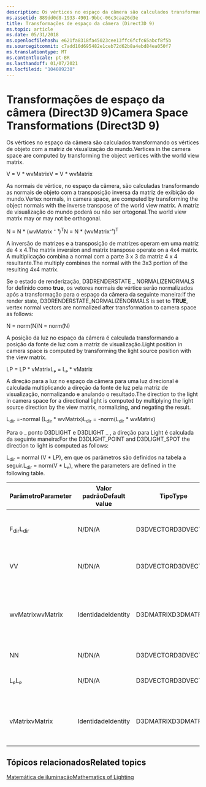 ```yaml
---
description: Os vértices no espaço da câmera são calculados transformando os vértices de objeto com a matriz de visualização do mundo.
ms.assetid: 889dd0d8-1933-4901-9bbc-06c3caa26d3e
title: Transformações de espaço da câmera (Direct3D 9)
ms.topic: article
ms.date: 05/31/2018
ms.openlocfilehash: e621fa8318fa45023cee13ffc6fcfc65abcf8f5b
ms.sourcegitcommit: c7add10d695482e1ceb72d62b8a4ebd84ea050f7
ms.translationtype: MT
ms.contentlocale: pt-BR
ms.lasthandoff: 01/07/2021
ms.locfileid: "104089238"
---
```

# <a name="camera-space-transformations-direct3d-9"></a><span data-ttu-id="3aaae-103">Transformações de espaço da câmera (Direct3D 9)</span><span class="sxs-lookup"><span data-stu-id="3aaae-103">Camera Space Transformations (Direct3D 9)</span></span>

<span data-ttu-id="3aaae-104">Os vértices no espaço da câmera são calculados transformando os vértices de objeto com a matriz de visualização do mundo.</span><span class="sxs-lookup"><span data-stu-id="3aaae-104">Vertices in the camera space are computed by transforming the object vertices with the world view matrix.</span></span>

<span data-ttu-id="3aaae-105">V = V \* wvMatrix</span><span class="sxs-lookup"><span data-stu-id="3aaae-105">V = V \* wvMatrix</span></span>

<span data-ttu-id="3aaae-106">As normais de vértice, no espaço da câmera, são calculadas transformando as normais de objeto com a transposição inversa da matriz de exibição do mundo.</span><span class="sxs-lookup"><span data-stu-id="3aaae-106">Vertex normals, in camera space, are computed by transforming the object normals with the inverse transpose of the world view matrix.</span></span> <span data-ttu-id="3aaae-107">A matriz de visualização do mundo poderá ou não ser ortogonal.</span><span class="sxs-lookup"><span data-stu-id="3aaae-107">The world view matrix may or may not be orthogonal.</span></span>

<span data-ttu-id="3aaae-108">N = N \* (wvMatrix ⁻ ¹)<sup>T</sup></span><span class="sxs-lookup"><span data-stu-id="3aaae-108">N = N \* (wvMatrix⁻¹)<sup>T</sup></span></span>

<span data-ttu-id="3aaae-109">A inversão de matrizes e a transposição de matrizes operam em uma matriz de 4 x 4.</span><span class="sxs-lookup"><span data-stu-id="3aaae-109">The matrix inversion and matrix transpose operate on a 4x4 matrix.</span></span> <span data-ttu-id="3aaae-110">A multiplicação combina a normal com a parte 3 x 3 da matriz 4 x 4 resultante.</span><span class="sxs-lookup"><span data-stu-id="3aaae-110">The multiply combines the normal with the 3x3 portion of the resulting 4x4 matrix.</span></span>

<span data-ttu-id="3aaae-111">Se o estado de renderização, D3DRENDERSTATE \_ NORMALIZENORMALS for definido como **true**, os vetores normais de vértice serão normalizados após a transformação para o espaço da câmera da seguinte maneira:</span><span class="sxs-lookup"><span data-stu-id="3aaae-111">If the render state, D3DRENDERSTATE\_NORMALIZENORMALS is set to **TRUE**, vertex normal vectors are normalized after transformation to camera space as follows:</span></span>

<span data-ttu-id="3aaae-112">N = norm(N)</span><span class="sxs-lookup"><span data-stu-id="3aaae-112">N = norm(N)</span></span>

<span data-ttu-id="3aaae-113">A posição da luz no espaço da câmera é calculada transformando a posição da fonte de luz com a matriz de visualização.</span><span class="sxs-lookup"><span data-stu-id="3aaae-113">Light position in camera space is computed by transforming the light source position with the view matrix.</span></span>

<span data-ttu-id="3aaae-114">LP = LP \* vMatrix</span><span class="sxs-lookup"><span data-stu-id="3aaae-114">Lₚ = Lₚ \* vMatrix</span></span>

<span data-ttu-id="3aaae-115">A direção para a luz no espaço da câmera para uma luz direcional é calculada multiplicando a direção da fonte de luz pela matriz de visualização, normalizando e anulando o resultado.</span><span class="sxs-lookup"><span data-stu-id="3aaae-115">The direction to the light in camera space for a directional light is computed by multiplying the light source direction by the view matrix, normalizing, and negating the result.</span></span>

<span data-ttu-id="3aaae-116">L<sub>dir</sub> =-normal (L<sub>dir</sub> \* wvMatrix)</span><span class="sxs-lookup"><span data-stu-id="3aaae-116">L<sub>dir</sub> = -norm(L<sub>dir</sub> \* wvMatrix)</span></span>

<span data-ttu-id="3aaae-117">Para o \_ ponto D3DLIGHT e D3DLIGHT \_ , a direção para Light é calculada da seguinte maneira:</span><span class="sxs-lookup"><span data-stu-id="3aaae-117">For the D3DLIGHT\_POINT and D3DLIGHT\_SPOT the direction to light is computed as follows:</span></span>

<span data-ttu-id="3aaae-118">L<sub>dir</sub> = normal (V \* LP), em que os parâmetros são definidos na tabela a seguir.</span><span class="sxs-lookup"><span data-stu-id="3aaae-118">L<sub>dir</sub> = norm(V \* Lₚ), where the parameters are defined in the following table.</span></span>



| <span data-ttu-id="3aaae-119">Parâmetro</span><span class="sxs-lookup"><span data-stu-id="3aaae-119">Parameter</span></span>       | <span data-ttu-id="3aaae-120">Valor padrão</span><span class="sxs-lookup"><span data-stu-id="3aaae-120">Default value</span></span> | <span data-ttu-id="3aaae-121">Tipo</span><span class="sxs-lookup"><span data-stu-id="3aaae-121">Type</span></span>      | <span data-ttu-id="3aaae-122">Descrição</span><span class="sxs-lookup"><span data-stu-id="3aaae-122">Description</span></span>                                               |
|-----------------|---------------|-----------|-----------------------------------------------------------|
| <span data-ttu-id="3aaae-123">F<sub>dir</sub></span><span class="sxs-lookup"><span data-stu-id="3aaae-123">L<sub>dir</sub></span></span> | <span data-ttu-id="3aaae-124">N/D</span><span class="sxs-lookup"><span data-stu-id="3aaae-124">N/A</span></span>           | <span data-ttu-id="3aaae-125">D3DVECTOR</span><span class="sxs-lookup"><span data-stu-id="3aaae-125">D3DVECTOR</span></span> | <span data-ttu-id="3aaae-126">Vetor de direção do vértice de objeto à luz</span><span class="sxs-lookup"><span data-stu-id="3aaae-126">Direction vector from object vertex to the light</span></span>          |
| <span data-ttu-id="3aaae-127">V</span><span class="sxs-lookup"><span data-stu-id="3aaae-127">V</span></span>               | <span data-ttu-id="3aaae-128">N/D</span><span class="sxs-lookup"><span data-stu-id="3aaae-128">N/A</span></span>           | <span data-ttu-id="3aaae-129">D3DVECTOR</span><span class="sxs-lookup"><span data-stu-id="3aaae-129">D3DVECTOR</span></span> | <span data-ttu-id="3aaae-130">Posição do vértice no espaço da câmera</span><span class="sxs-lookup"><span data-stu-id="3aaae-130">Vertex position in camera space</span></span>                           |
| <span data-ttu-id="3aaae-131">wvMatrix</span><span class="sxs-lookup"><span data-stu-id="3aaae-131">wvMatrix</span></span>        | <span data-ttu-id="3aaae-132">Identidade</span><span class="sxs-lookup"><span data-stu-id="3aaae-132">Identity</span></span>      | <span data-ttu-id="3aaae-133">D3DMATRIX</span><span class="sxs-lookup"><span data-stu-id="3aaae-133">D3DMATRIX</span></span> | <span data-ttu-id="3aaae-134">Matriz composta contendo as transformções de modo de exibição e mundo</span><span class="sxs-lookup"><span data-stu-id="3aaae-134">Composite matrix containing the world and view transforms</span></span> |
| <span data-ttu-id="3aaae-135">N</span><span class="sxs-lookup"><span data-stu-id="3aaae-135">N</span></span>               | <span data-ttu-id="3aaae-136">N/D</span><span class="sxs-lookup"><span data-stu-id="3aaae-136">N/A</span></span>           | <span data-ttu-id="3aaae-137">D3DVECTOR</span><span class="sxs-lookup"><span data-stu-id="3aaae-137">D3DVECTOR</span></span> | <span data-ttu-id="3aaae-138">Normal de vértice</span><span class="sxs-lookup"><span data-stu-id="3aaae-138">Vertex normal</span></span>                                             |
| <span data-ttu-id="3aaae-139">Lₚ</span><span class="sxs-lookup"><span data-stu-id="3aaae-139">Lₚ</span></span>              | <span data-ttu-id="3aaae-140">N/D</span><span class="sxs-lookup"><span data-stu-id="3aaae-140">N/A</span></span>           | <span data-ttu-id="3aaae-141">D3DVECTOR</span><span class="sxs-lookup"><span data-stu-id="3aaae-141">D3DVECTOR</span></span> | <span data-ttu-id="3aaae-142">Posição da luz no espaço da câmera</span><span class="sxs-lookup"><span data-stu-id="3aaae-142">Light position in camera space</span></span>                            |
| <span data-ttu-id="3aaae-143">vMatrix</span><span class="sxs-lookup"><span data-stu-id="3aaae-143">vMatrix</span></span>         | <span data-ttu-id="3aaae-144">Identidade</span><span class="sxs-lookup"><span data-stu-id="3aaae-144">Identity</span></span>      | <span data-ttu-id="3aaae-145">D3DMATRIX</span><span class="sxs-lookup"><span data-stu-id="3aaae-145">D3DMATRIX</span></span> | <span data-ttu-id="3aaae-146">Matriz que contém a transformação de modo de exibição</span><span class="sxs-lookup"><span data-stu-id="3aaae-146">Matrix containing the view transform</span></span>                      |



 

## <a name="related-topics"></a><span data-ttu-id="3aaae-147">Tópicos relacionados</span><span class="sxs-lookup"><span data-stu-id="3aaae-147">Related topics</span></span>

<dl> <dt>

[<span data-ttu-id="3aaae-148">Matemática de iluminação</span><span class="sxs-lookup"><span data-stu-id="3aaae-148">Mathematics of Lighting</span></span>](mathematics-of-lighting.md)
</dt> </dl>

 

 



